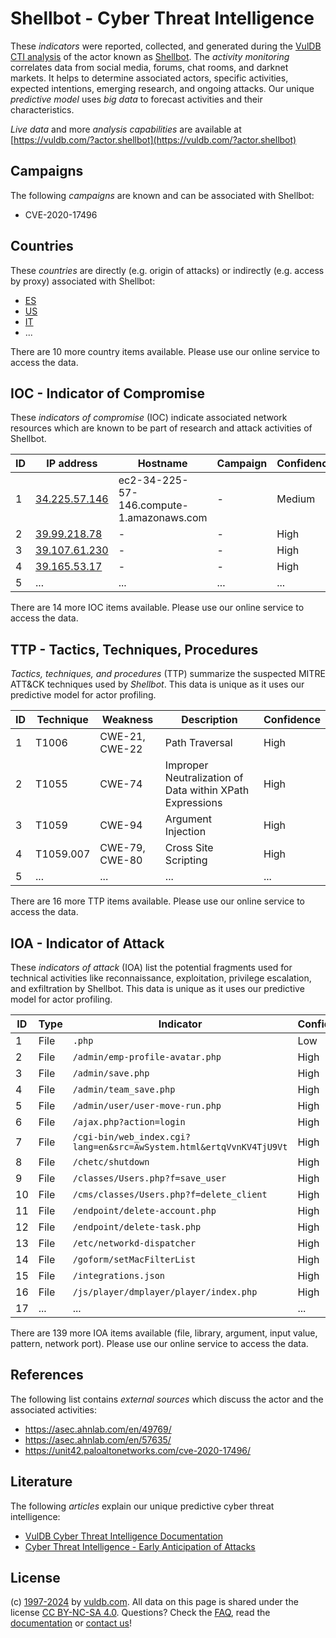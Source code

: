 # Shellbot - Cyber Threat Intelligence

These _indicators_ were reported, collected, and generated during the [VulDB CTI analysis](https://vuldb.com/?kb.cti) of the actor known as [Shellbot](https://vuldb.com/?actor.shellbot). The _activity monitoring_ correlates data from social media, forums, chat rooms, and darknet markets. It helps to determine associated actors, specific activities, expected intentions, emerging research, and ongoing attacks. Our unique _predictive model_ uses _big data_ to forecast activities and their characteristics.

_Live data_ and more _analysis capabilities_ are available at [https://vuldb.com/?actor.shellbot](https://vuldb.com/?actor.shellbot)

## Campaigns

The following _campaigns_ are known and can be associated with Shellbot:

* CVE-2020-17496

## Countries

These _countries_ are directly (e.g. origin of attacks) or indirectly (e.g. access by proxy) associated with Shellbot:

* [ES](https://vuldb.com/?country.es)
* [US](https://vuldb.com/?country.us)
* [IT](https://vuldb.com/?country.it)
* ...

There are 10 more country items available. Please use our online service to access the data.

## IOC - Indicator of Compromise

These _indicators of compromise_ (IOC) indicate associated network resources which are known to be part of research and attack activities of Shellbot.

ID | IP address | Hostname | Campaign | Confidence
-- | ---------- | -------- | -------- | ----------
1 | [34.225.57.146](https://vuldb.com/?ip.34.225.57.146) | ec2-34-225-57-146.compute-1.amazonaws.com | - | Medium
2 | [39.99.218.78](https://vuldb.com/?ip.39.99.218.78) | - | - | High
3 | [39.107.61.230](https://vuldb.com/?ip.39.107.61.230) | - | - | High
4 | [39.165.53.17](https://vuldb.com/?ip.39.165.53.17) | - | - | High
5 | ... | ... | ... | ...

There are 14 more IOC items available. Please use our online service to access the data.

## TTP - Tactics, Techniques, Procedures

_Tactics, techniques, and procedures_ (TTP) summarize the suspected MITRE ATT&CK techniques used by _Shellbot_. This data is unique as it uses our predictive model for actor profiling.

ID | Technique | Weakness | Description | Confidence
-- | --------- | -------- | ----------- | ----------
1 | T1006 | CWE-21, CWE-22 | Path Traversal | High
2 | T1055 | CWE-74 | Improper Neutralization of Data within XPath Expressions | High
3 | T1059 | CWE-94 | Argument Injection | High
4 | T1059.007 | CWE-79, CWE-80 | Cross Site Scripting | High
5 | ... | ... | ... | ...

There are 16 more TTP items available. Please use our online service to access the data.

## IOA - Indicator of Attack

These _indicators of attack_ (IOA) list the potential fragments used for technical activities like reconnaissance, exploitation, privilege escalation, and exfiltration by Shellbot. This data is unique as it uses our predictive model for actor profiling.

ID | Type | Indicator | Confidence
-- | ---- | --------- | ----------
1 | File | `.php` | Low
2 | File | `/admin/emp-profile-avatar.php` | High
3 | File | `/admin/save.php` | High
4 | File | `/admin/team_save.php` | High
5 | File | `/admin/user/user-move-run.php` | High
6 | File | `/ajax.php?action=login` | High
7 | File | `/cgi-bin/web_index.cgi?lang=en&src=AwSystem.html&ertqVvnKV4TjU9Vt` | High
8 | File | `/chetc/shutdown` | High
9 | File | `/classes/Users.php?f=save_user` | High
10 | File | `/cms/classes/Users.php?f=delete_client` | High
11 | File | `/endpoint/delete-account.php` | High
12 | File | `/endpoint/delete-task.php` | High
13 | File | `/etc/networkd-dispatcher` | High
14 | File | `/goform/setMacFilterList` | High
15 | File | `/integrations.json` | High
16 | File | `/js/player/dmplayer/player/index.php` | High
17 | ... | ... | ...

There are 139 more IOA items available (file, library, argument, input value, pattern, network port). Please use our online service to access the data.

## References

The following list contains _external sources_ which discuss the actor and the associated activities:

* https://asec.ahnlab.com/en/49769/
* https://asec.ahnlab.com/en/57635/
* https://unit42.paloaltonetworks.com/cve-2020-17496/

## Literature

The following _articles_ explain our unique predictive cyber threat intelligence:

* [VulDB Cyber Threat Intelligence Documentation](https://vuldb.com/?kb.cti)
* [Cyber Threat Intelligence - Early Anticipation of Attacks](https://www.scip.ch/en/?labs.20201022)

## License

(c) [1997-2024](https://vuldb.com/?kb.changelog) by [vuldb.com](https://vuldb.com/?kb.about). All data on this page is shared under the license [CC BY-NC-SA 4.0](https://creativecommons.org/licenses/by-nc-sa/4.0/). Questions? Check the [FAQ](https://vuldb.com/?kb.faq), read the [documentation](https://vuldb.com/?kb) or [contact us](https://vuldb.com/?contact)!
